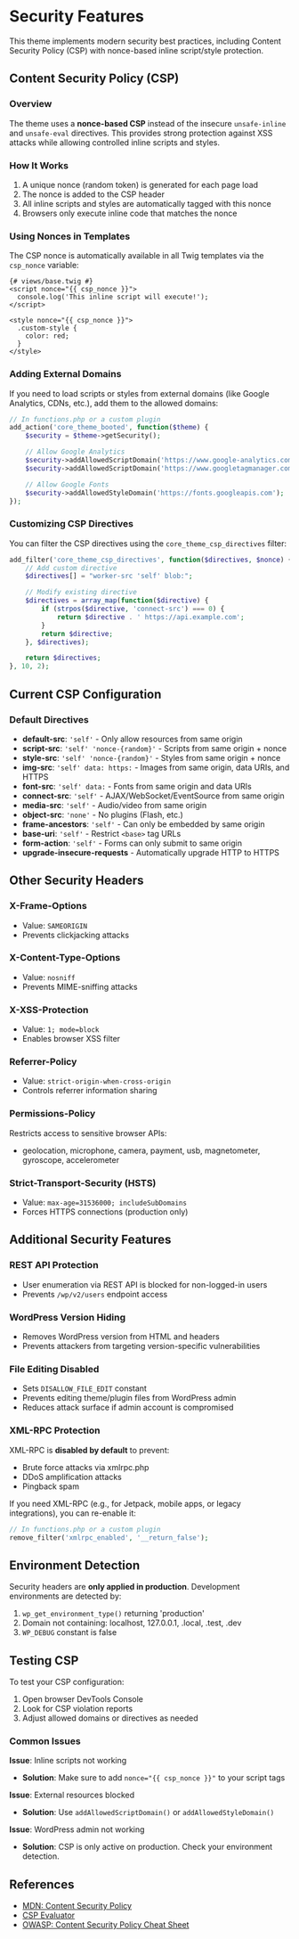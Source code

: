 # Security Features

This theme implements modern security best practices, including Content Security Policy (CSP) with nonce-based inline script/style protection.

## Content Security Policy (CSP)

### Overview

The theme uses a **nonce-based CSP** instead of the insecure `unsafe-inline` and `unsafe-eval` directives. This provides strong protection against XSS attacks while allowing controlled inline scripts and styles.

### How It Works

1. A unique nonce (random token) is generated for each page load
2. The nonce is added to the CSP header
3. All inline scripts and styles are automatically tagged with this nonce
4. Browsers only execute inline code that matches the nonce

### Using Nonces in Templates

The CSP nonce is automatically available in all Twig templates via the `csp_nonce` variable:

```twig
{# views/base.twig #}
<script nonce="{{ csp_nonce }}">
  console.log('This inline script will execute!');
</script>

<style nonce="{{ csp_nonce }}">
  .custom-style {
    color: red;
  }
</style>
```

### Adding External Domains

If you need to load scripts or styles from external domains (like Google Analytics, CDNs, etc.), add them to the allowed domains:

```php
// In functions.php or a custom plugin
add_action('core_theme_booted', function($theme) {
    $security = $theme->getSecurity();

    // Allow Google Analytics
    $security->addAllowedScriptDomain('https://www.google-analytics.com');
    $security->addAllowedScriptDomain('https://www.googletagmanager.com');

    // Allow Google Fonts
    $security->addAllowedStyleDomain('https://fonts.googleapis.com');
});
```

### Customizing CSP Directives

You can filter the CSP directives using the `core_theme_csp_directives` filter:

```php
add_filter('core_theme_csp_directives', function($directives, $nonce) {
    // Add custom directive
    $directives[] = "worker-src 'self' blob:";

    // Modify existing directive
    $directives = array_map(function($directive) {
        if (strpos($directive, 'connect-src') === 0) {
            return $directive . ' https://api.example.com';
        }
        return $directive;
    }, $directives);

    return $directives;
}, 10, 2);
```

## Current CSP Configuration

### Default Directives

- **default-src**: `'self'` - Only allow resources from same origin
- **script-src**: `'self' 'nonce-{random}'` - Scripts from same origin + nonce
- **style-src**: `'self' 'nonce-{random}'` - Styles from same origin + nonce
- **img-src**: `'self' data: https:` - Images from same origin, data URIs, and HTTPS
- **font-src**: `'self' data:` - Fonts from same origin and data URIs
- **connect-src**: `'self'` - AJAX/WebSocket/EventSource from same origin
- **media-src**: `'self'` - Audio/video from same origin
- **object-src**: `'none'` - No plugins (Flash, etc.)
- **frame-ancestors**: `'self'` - Can only be embedded by same origin
- **base-uri**: `'self'` - Restrict `<base>` tag URLs
- **form-action**: `'self'` - Forms can only submit to same origin
- **upgrade-insecure-requests** - Automatically upgrade HTTP to HTTPS

## Other Security Headers

### X-Frame-Options
- Value: `SAMEORIGIN`
- Prevents clickjacking attacks

### X-Content-Type-Options
- Value: `nosniff`
- Prevents MIME-sniffing attacks

### X-XSS-Protection
- Value: `1; mode=block`
- Enables browser XSS filter

### Referrer-Policy
- Value: `strict-origin-when-cross-origin`
- Controls referrer information sharing

### Permissions-Policy
Restricts access to sensitive browser APIs:
- geolocation, microphone, camera, payment, usb, magnetometer, gyroscope, accelerometer

### Strict-Transport-Security (HSTS)
- Value: `max-age=31536000; includeSubDomains`
- Forces HTTPS connections (production only)

## Additional Security Features

### REST API Protection
- User enumeration via REST API is blocked for non-logged-in users
- Prevents `/wp/v2/users` endpoint access

### WordPress Version Hiding
- Removes WordPress version from HTML and headers
- Prevents attackers from targeting version-specific vulnerabilities

### File Editing Disabled
- Sets `DISALLOW_FILE_EDIT` constant
- Prevents editing theme/plugin files from WordPress admin
- Reduces attack surface if admin account is compromised

### XML-RPC Protection

XML-RPC is **disabled by default** to prevent:
- Brute force attacks via xmlrpc.php
- DDoS amplification attacks
- Pingback spam

If you need XML-RPC (e.g., for Jetpack, mobile apps, or legacy integrations), you can re-enable it:

```php
// In functions.php or a custom plugin
remove_filter('xmlrpc_enabled', '__return_false');
```

## Environment Detection

Security headers are **only applied in production**. Development environments are detected by:
1. `wp_get_environment_type()` returning 'production'
2. Domain not containing: localhost, 127.0.0.1, .local, .test, .dev
3. `WP_DEBUG` constant is false

## Testing CSP

To test your CSP configuration:

1. Open browser DevTools Console
2. Look for CSP violation reports
3. Adjust allowed domains or directives as needed

### Common Issues

**Issue**: Inline scripts not working
- **Solution**: Make sure to add `nonce="{{ csp_nonce }}"` to your script tags

**Issue**: External resources blocked
- **Solution**: Use `addAllowedScriptDomain()` or `addAllowedStyleDomain()`

**Issue**: WordPress admin not working
- **Solution**: CSP is only active on production. Check your environment detection.

## References

- [MDN: Content Security Policy](https://developer.mozilla.org/en-US/docs/Web/HTTP/CSP)
- [CSP Evaluator](https://csp-evaluator.withgoogle.com/)
- [OWASP: Content Security Policy Cheat Sheet](https://cheatsheetseries.owasp.org/cheatsheets/Content_Security_Policy_Cheat_Sheet.html)
